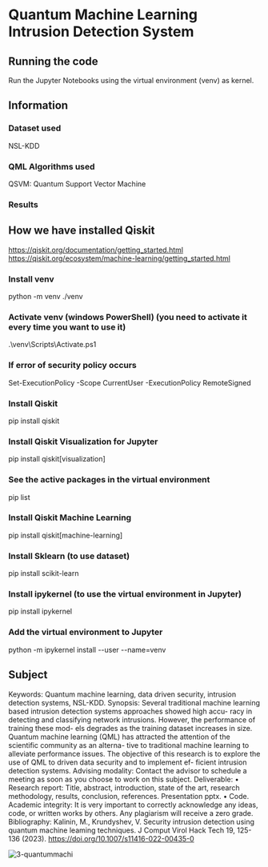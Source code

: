 # Quantum Machine Learning Intrusion Detection System

## Running the code
Run the Jupyter Notebooks using the virtual environment (venv) as kernel.

## Information

### Dataset used
NSL-KDD

### QML Algorithms used
QSVM: Quantum Support Vector Machine

### Results

## How we have installed Qiskit
https://qiskit.org/documentation/getting_started.html
https://qiskit.org/ecosystem/machine-learning/getting_started.html

### Install venv
python -m venv ./venv

### Activate venv (windows PowerShell) (you need to activate it every time you want to use it)
.\venv\Scripts\Activate.ps1

### If error of security policy occurs
Set-ExecutionPolicy -Scope CurrentUser -ExecutionPolicy RemoteSigned

### Install Qiskit
pip install qiskit

### Install Qiskit Visualization for Jupyter
pip install qiskit[visualization]

### See the active packages in the virtual environment
pip list

### Install Qiskit Machine Learning
pip install qiskit[machine-learning]

### Install Sklearn (to use dataset)
pip install scikit-learn

### Install ipykernel (to use the virtual environment in Jupyter)
pip install ipykernel

### Add the virtual environment to Jupyter
python -m ipykernel install --user --name=venv

## Subject
Keywords: Quantum machine learning, data driven security, intrusion detection systems, NSL-KDD.
Synopsis:
Several traditional machine learning based intrusion detection systems approaches showed high accu- racy in detecting and classifying network intrusions. However, the performance of training these mod- els degrades as the training dataset increases in size.
Quantum machine learning (QML) has attracted the attention of the scientific community as an alterna- tive to traditional machine learning to alleviate performance issues.
The objective of this research is to explore the use of QML to driven data security and to implement ef- ficient intrusion detection systems.
Advising modality:
Contact the advisor to schedule a meeting as soon as you choose to work on this subject.
Deliverable:
•
Research report: Title, abstract, introduction, state of the art, research methodology, results, conclusion, references.
Presentation pptx.
• Code.
Academic integrity:
It is very important to correctly acknowledge any ideas, code, or written works by others. Any plagiarism will receive a zero grade.
Bibliography:
Kalinin, M., Krundyshev, V. Security intrusion detection using quantum machine leaming techniques. J Comput Virol Hack Tech 19, 125-136 (2023). https://doi.org/10.1007/s11416-022-00435-0

![3-quantummachi](https://github.com/ikramebakkari/Quantum_Intrusion_Detection/assets/56300696/a91c7008-4ad7-4465-8966-f05a2315c69d)